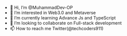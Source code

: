 - 👋 Hi, I’m @MuhammadDev-OP
- 👀 I’m interested in Web3.0 and Metaverse
- 🌱 I’m currently learning Advance Js and TypeScript
- 💞️ I’m looking to collaborate on Full-stack development
- 📫 How to reach me Twitter(@techcoders911)
